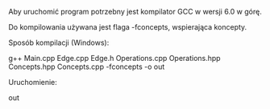 Aby uruchomić program potrzebny jest kompilator GCC w wersji 6.0 w górę.

Do kompilowania używana jest flaga -fconcepts, wspierająca koncepty.

Sposób kompilacji (Windows):

g++ Main.cpp Edge.cpp Edge.h Operations.cpp Operations.hpp Concepts.hpp Concepts.cpp -fconcepts -o out

Uruchomienie:

out

